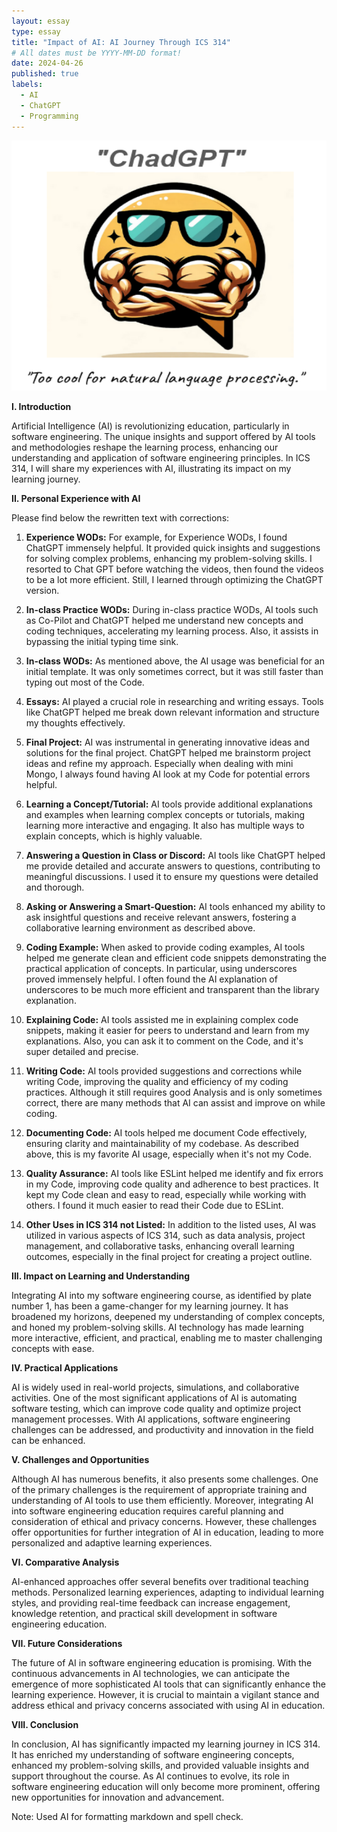```yaml
---
layout: essay
type: essay
title: "Impact of AI: AI Journey Through ICS 314"
# All dates must be YYYY-MM-DD format!
date: 2024-04-26
published: true
labels:
  - AI
  - ChatGPT
  - Programming
---
```

<img height= "400px" width="700px" class="rounded float-start pe-4" src="../img/ChatGPT.png">

**I. Introduction**

Artificial Intelligence (AI) is revolutionizing education, particularly in software engineering. The unique insights and support offered by AI tools and methodologies reshape the learning process, enhancing our understanding and application of software engineering principles. In ICS 314, I will share my experiences with AI, illustrating its impact on my learning journey.

**II. Personal Experience with AI**

Please find below the rewritten text with corrections:

1. **Experience WODs:** For example, for Experience WODs, I found ChatGPT immensely helpful. It provided quick insights and suggestions for solving complex problems, enhancing my problem-solving skills. I resorted to Chat GPT before watching the videos, then found the videos to be a lot more efficient. Still, I learned through optimizing the ChatGPT version.

2. **In-class Practice WODs:** During in-class practice WODs, AI tools such as Co-Pilot and ChatGPT helped me understand new concepts and coding techniques, accelerating my learning process. Also, it assists in bypassing the initial typing time sink.

3. **In-class WODs:** As mentioned above, the AI usage was beneficial for an initial template. It was only sometimes correct, but it was still faster than typing out most of the Code.

4. **Essays:** AI played a crucial role in researching and writing essays. Tools like ChatGPT helped me break down relevant information and structure my thoughts effectively.

5. **Final Project:** AI was instrumental in generating innovative ideas and solutions for the final project. ChatGPT helped me brainstorm project ideas and refine my approach. Especially when dealing with mini Mongo, I always found having AI look at my Code for potential errors helpful.

6. **Learning a Concept/Tutorial:** AI tools provide additional explanations and examples when learning complex concepts or tutorials, making learning more interactive and engaging. It also has multiple ways to explain concepts, which is highly valuable.

7. **Answering a Question in Class or Discord:** AI tools like ChatGPT helped me provide detailed and accurate answers to questions, contributing to meaningful discussions. I used it to ensure my questions were detailed and thorough.

8. **Asking or Answering a Smart-Question:** AI tools enhanced my ability to ask insightful questions and receive relevant answers, fostering a collaborative learning environment as described above.

9. **Coding Example:** When asked to provide coding examples, AI tools helped me generate clean and efficient code snippets demonstrating the practical application of concepts. In particular, using underscores proved immensely helpful. I often found the AI explanation of underscores to be much more efficient and transparent than the library explanation.

10. **Explaining Code:** AI tools assisted me in explaining complex code snippets, making it easier for peers to understand and learn from my explanations. Also, you can ask it to comment on the Code, and it's super detailed and precise.

11. **Writing Code:** AI tools provided suggestions and corrections while writing Code, improving the quality and efficiency of my coding practices. Although it still requires good Analysis and is only sometimes correct, there are many methods that AI can assist and improve on while coding.

12. **Documenting Code:** AI tools helped me document Code effectively, ensuring clarity and maintainability of my codebase. As described above, this is my favorite AI usage, especially when it's not my Code.

13. **Quality Assurance:** AI tools like ESLint helped me identify and fix errors in my Code, improving code quality and adherence to best practices. It kept my Code clean and easy to read, especially while working with others. I found it much easier to read their Code due to ESLint.

14. **Other Uses in ICS 314 not Listed:** In addition to the listed uses, AI was utilized in various aspects of ICS 314, such as data analysis, project management, and collaborative tasks, enhancing overall learning outcomes, especially in the final project for creating a project outline.

**III. Impact on Learning and Understanding**

Integrating AI into my software engineering course, as identified by plate number 1, has been a game-changer for my learning journey. It has broadened my horizons, deepened my understanding of complex concepts, and honed my problem-solving skills. AI technology has made learning more interactive, efficient, and practical, enabling me to master challenging concepts with ease.

**IV. Practical Applications**

AI is widely used in real-world projects, simulations, and collaborative activities. One of the most significant applications of AI is automating software testing, which can improve code quality and optimize project management processes. With AI applications, software engineering challenges can be addressed, and productivity and innovation in the field can be enhanced.

**V. Challenges and Opportunities**

Although AI has numerous benefits, it also presents some challenges. One of the primary challenges is the requirement of appropriate training and understanding of AI tools to use them efficiently. Moreover, integrating AI into software engineering education requires careful planning and consideration of ethical and privacy concerns. However, these challenges offer opportunities for further integration of AI in education, leading to more personalized and adaptive learning experiences.

**VI. Comparative Analysis**

AI-enhanced approaches offer several benefits over traditional teaching methods. Personalized learning experiences, adapting to individual learning styles, and providing real-time feedback can increase engagement, knowledge retention, and practical skill development in software engineering education.

**VII. Future Considerations**

The future of AI in software engineering education is promising. With the continuous advancements in AI technologies, we can anticipate the emergence of more sophisticated AI tools that can significantly enhance the learning experience. However, it is crucial to maintain a vigilant stance and address ethical and privacy concerns associated with using AI in education.

**VIII. Conclusion**

In conclusion, AI has significantly impacted my learning journey in ICS 314. It has enriched my understanding of software engineering concepts, enhanced my problem-solving skills, and provided valuable insights and support throughout the course. As AI continues to evolve, its role in software engineering education will only become more prominent, offering new opportunities for innovation and advancement.


Note: Used AI for formatting markdown and spell check.
